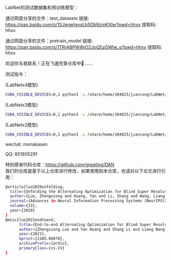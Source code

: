 LabNet的测试数据集和预训练模型：  

通过网盘分享的文件：test_datasets
链接: https://pan.baidu.com/s/13JjegeIgyoLb5Db9zmKXIw?pwd=hhxx 提取码: hhxx

通过网盘分享的文件：pretrain_model
链接: https://pan.baidu.com/s/1TRrABPW4hO2JoQ5zGWlw_g?pwd=hhxx 提取码: hhxx

欢迎你与我联系！正在飞速完善仓库中🏃.......‍

测试指令：  

(LabNetx4模型)
```bash
CUDA_VISIBLE_DEVICES=0,1 python3 -u /share/home/104825/jiancong/LabNet/codes/config/LabNet/test.py -opt=/share/home/104825/jiancong/LabNet/codes/config/LabNet/options/setting1/test/test_setting1_x4.yml
```

(LabNetx3模型)
```bash
CUDA_VISIBLE_DEVICES=0,1 python3 -u /share/home/104825/jiancong/LabNet/codes/config/LabNet/test.py -opt=/share/home/104825/jiancong/LabNet/codes/config/LabNet/options/setting1/test/test_setting1_x3.yml
```

(LabNetx2模型)
```bash
CUDA_VISIBLE_DEVICES=0,1 python3 -u /share/home/104825/jiancong/LabNet/codes/config/LabNet/test.py -opt=/share/home/104825/jiancong/LabNet/codes/config/LabNet/options/setting1/test/test_setting1_x2.yml
```

wechat:
monakasen

QQ:
851805291


特别感谢代码仓库：https://github.com/greatlog/DAN  
我们的仓库是基于以上仓库进行修改，如果使用到本仓库，也请对以下论文进行引用：  
```bash
@article{luo2020unfolding,
  title={Unfolding the Alternating Optimization for Blind Super Resolution},
  author={Luo, Zhengxiong and Huang, Yan and Li, Shang and Wang, Liang and Tan, Tieniu},
  journal={Advances in Neural Information Processing Systems (NeurIPS)},
  volume={33},
  year={2020}
}
@misc{luo2021endtoend,
      title={End-to-end Alternating Optimization for Blind Super Resolution}, 
      author={Zhengxiong Luo and Yan Huang and Shang Li and Liang Wang and Tieniu Tan},
      year={2021},
      eprint={2105.06878},
      archivePrefix={arXiv},
      primaryClass={cs.CV}
}
```

